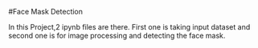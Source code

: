 #Face Mask Detection

In this Project,2 ipynb files are there.
First one is taking input dataset and second one is for image processing and detecting the face mask.


